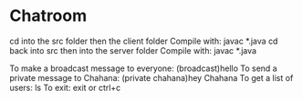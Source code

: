 # Chatroom

cd into the src folder then the client folder
Compile with: javac *.java 
cd back into src then into the server folder
Compile with: javac *.java 

To make a broadcast message to everyone: (broadcast)hello
To send a private message to Chahana: (private chahana)hey Chahana
To get a list of users: ls
To exit: exit or ctrl+c
